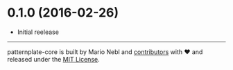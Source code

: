 <a name="0.1.0"></a>
# 0.1.0 (2016-02-26)
* Initial reelease

---

patternplate-core is built by Mario Nebl and [contributors](./documentation/contributors.md)
with :heart: and released under the [MIT License](./license.md).
